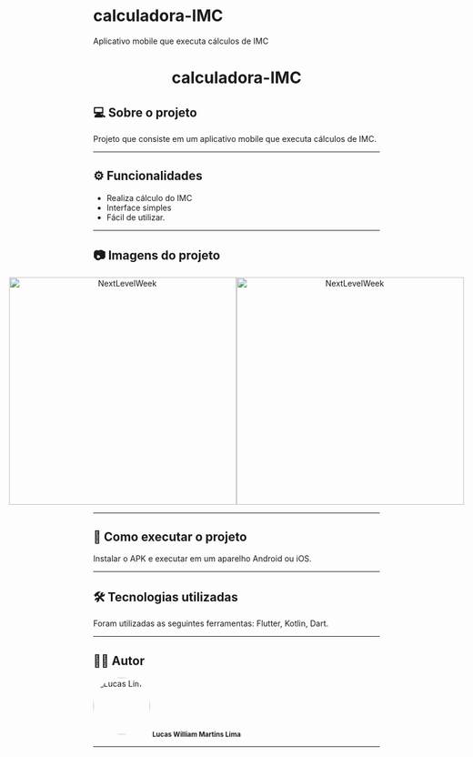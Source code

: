 # calculadora-IMC
 Aplicativo mobile que executa cálculos de IMC
<h1 align="center">
    calculadora-IMC
</h1>

## 💻 Sobre o projeto

<p>Projeto que consiste em um aplicativo mobile que executa cálculos de IMC.</p>

---

## ⚙️ Funcionalidades

- Realiza cálculo do IMC
- Interface simples
- Fácil de utilizar.

---

## 📷 Imagens do projeto

<p align="center" style="display: flex; align-items: flex-start; justify-content: center;">
  <img alt="NextLevelWeek" title="Imagem - Traffic Light Car" src="assets/Imagem-Funcionamento-1.jpg" width="400px">

  <img alt="NextLevelWeek" title="Imagem - Traffic Light Car" src="assets/Imagem-Funcionamento-2.jpg" width="400px">
</p>

---

## 🚀 Como executar o projeto

Instalar o APK e executar em um aparelho Android ou iOS.

---

## 🛠 Tecnologias utilizadas

Foram utilizadas as seguintes ferramentas: Flutter, Kotlin, Dart.

---

## 👨‍💻 Autor
 <img style="border-radius: 50%;" src="https://avatars.githubusercontent.com/u/82186618?v=4" width="100px;" alt="Lucas Lima"/>
 <sub><b>Lucas William Martins Lima</b></sub>
 <br />
 
---
